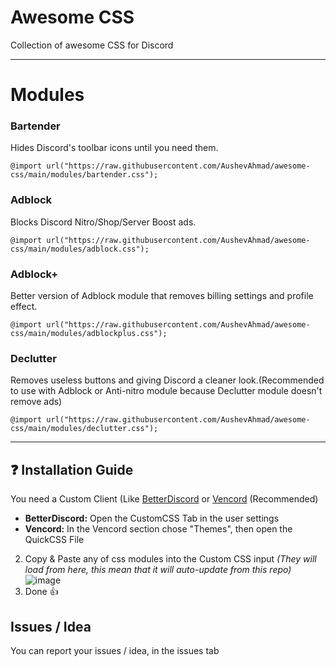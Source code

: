 # Awesome CSS
Collection of awesome CSS for Discord


---
# Modules

### Bartender

Hides Discord's toolbar icons until you need them. 
```
@import url("https://raw.githubusercontent.com/AushevAhmad/awesome-css/main/modules/bartender.css");
```
### Adblock
Blocks Discord Nitro/Shop/Server Boost ads.
```
@import url("https://raw.githubusercontent.com/AushevAhmad/awesome-css/main/modules/adblock.css");
```
### Adblock+
Better version of Adblock module that removes billing settings and profile effect.
```
@import url("https://raw.githubusercontent.com/AushevAhmad/awesome-css/main/modules/adblockplus.css");
```
### Declutter
Removes useless buttons and giving Discord a cleaner look.(Recommended to use with Adblock or Anti-nitro module because Declutter module doesn't remove ads)
```
@import url("https://raw.githubusercontent.com/AushevAhmad/awesome-css/main/modules/declutter.css");
```
---

## ❓ Installation Guide

You need a Custom Client (Like [BetterDiscord](https://betterdiscord.app/) or [Vencord](https://vencord.dev) (Recommended)

- **BetterDiscord:**
Open the CustomCSS Tab in the user settings
- **Vencord:**
In the Vencord section chose "Themes", then open the QuickCSS File

2. Copy & Paste any of css modules into the Custom CSS input *(They will load from here, this mean that it will auto-update from this repo)*
![image](https://github.com/AushevAhmad/awesome-css/assets/113457231/894d9a44-2d81-438e-ae90-d96252e2c6e0)
3. Done 👍

## Issues / Idea

You can report your issues / idea, in the issues tab
